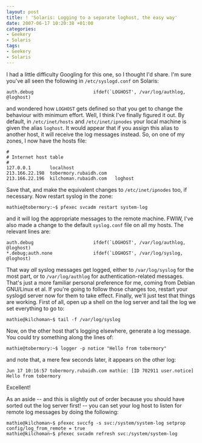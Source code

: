 ```yaml
---
layout: post
title: ! 'Solaris: Logging to a separate loghost, the easy way'
date: 2007-06-17 10:20:38 +01:00
categories:
- Geekery
- Solaris
tags:
- Geekery
- Solaris
---
```

I had a little difficulty Googling for this one, so I thought I'd share.  I'm sure you've all seen the following in `/etc/syslogd.conf` on Solaris:

    auth.debug                      ifdef(`LOGHOST', /var/log/authlog, @loghost)

and wondered how `LOGHOST` gets defined so that you get to change the behaviour with minimum effort.  Well, I think I've finally figured it out.  By default, in `/etc/inet/hosts` and `/etc/inet/ipnodes` your local machine is given the alias `loghost`.  It would appear that if you assign this alias to another host, it will receive the log messages instead.  So, on one of my zones, I now have the hosts file:

    #
    # Internet host table
    #
    127.0.0.1       localhost
    213.166.22.198  tobermory.rubaidh.com
    213.166.22.196  kilchoman.rubaidh.com   loghost

Save that, and make the equivalent changes to `/etc/inet/ipnodes` too, if necessary.  Now restart syslog in the zone:

    mathie@tobermory:~$ pfexec svcadm restart system-log

and it will log the appropriate messages to the remote machine.  FWIW, I've also made a change to the default `syslog.conf` file on all my hosts.  The relevant lines are:

    auth.debug                      ifdef(`LOGHOST', /var/log/authlog, @loghost)
    *.debug;auth.none               ifdef(`LOGHOST', /var/log/syslog, @loghost)

That way *all* syslog messages get logged, either to `/var/log/syslog` for the most part, or to `/var/log/authlog` for authentication-related messages.  That's just a more familiar personal preference for me, coming from Debian GNU/Linux et al.  If you're going to follow those changes too, restart your syslogd server now for them to take effect.  Finally, we'll just test that things are working.  First of all, open up a shell on the log server and tail the log we set everything to go to:

    mathie@kilchoman~$ tail -f /var/log/syslog

Now, on the other host that's logging elsewhere, generate a log message.  You could try something along the lines of:

    mathie@tobermory:~$ logger -p notice "Hello from tobermory"

and note that, a mere few seconds later, it appears on the other log:

    Jun 17 10:16:57 tobermory.rubaidh.com mathie: [ID 702911 user.notice] Hello from tobermory

Excellent!

As an aside -- and this is slightly out of order because you should have sorted out the log server first! -- you can set your log host to listen for remote log messages by doing the following:

    mathie@kilchoman~$ pfexec svccfg -s svc:/system/system-log setprop config/log_from_remote = true
    mathie@kilchoman~$ pfexec svcadm refresh svc:/system/system-log
